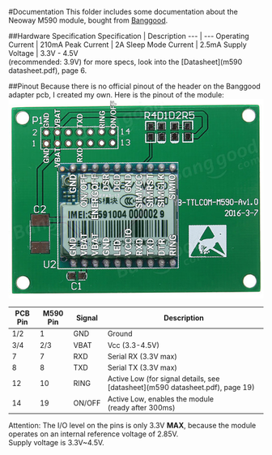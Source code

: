 #Documentation
This folder includes some documentation about the Neoway M590 module, bought from [Banggood](http://www.banggood.com/GSM-GPRS-SIM900-1800MHz-Short-Message-Service-m590-SMS-Module-DIY-Kit-For-Arduino-p-1043437.html?p=U530099241512014110R).

##Hardware Specification
Specification | Description
--- | ---
Operating Current | 210mA
Peak Current | 2A
Sleep Mode Current | 2.5mA
Supply Voltage | 3.3V - 4.5V <br>(recommended: 3.9V)
for more specs, look into the [Datasheet](m590 datasheet.pdf), page 6.

##Pinout
Because there is no official pinout of the header on the Banggood adapter pcb, I created my own. Here is the pinout of the module:  
![Neoway M590 banggood module pinout](M590%20pinout.jpg?raw=true)


PCB Pin | M590 Pin | Signal | Description
-------- | ------- | ------ | -----------
1/2 | 1 | GND | Ground
3/4 | 2/3 | VBAT | Vcc (3.3-4.5V)
7 | 7 | RXD | Serial RX (3.3V max)
8 | 8 | TXD | Serial TX (3.3V max)
12 | 10 | RING | Active Low (for signal details, see [datasheet](m590 datasheet.pdf), page 19)
14 | 19 | ON/OFF | Active Low, enables the module <br>(ready after 300ms)

Attention: The I/O level on the pins is only 3.3V **MAX**, because the module operates on an internal reference voltage of 2.85V.  
Supply voltage is 3.3V~4.5V.